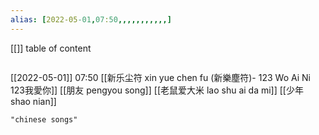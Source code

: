 ```yaml
---
alias: [2022-05-01,07:50,,,,,,,,,,,]
---
```

[[]]
table of content
```toc
```

[[2022-05-01]] 07:50
[[新乐尘符 xin yue chen fu (新樂塵符)- 123 Wo Ai Ni 123我愛你]]
[[朋友 pengyou song]]
[[老鼠爱大米 lao shu ai da mi]]
[[少年 shao nian]]
```query
"chinese songs"
```